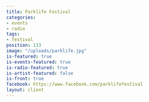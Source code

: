 ```yaml
---
title: Parklife Festival
categories:
- events
- radio
tags:
- festival
position: 133
image: "/uploads/parklife.jpg"
is-featured: true
is-events-featured: true
is-radio-featured: true
is-artist-featured: false
is-front: true
facebook: https://www.facebook.com/parklifefestival
layout: client
---
```


